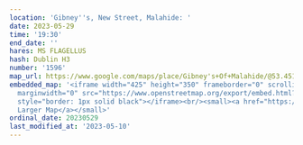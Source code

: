 ```yaml
---
location: 'Gibney''s, New Street, Malahide: '
date: 2023-05-29
time: '19:30'
end_date: ''
hares: MS FLAGELLUS
hash: Dublin H3
number: '1596'
map_url: https://www.google.com/maps/place/Gibney's+Of+Malahide/@53.451198,-6.1561514,17z/data=!3m1!4b1!4m6!3m5!1s0x48671a60edae051f:0x30fd702f6b4fb81c!8m2!3d53.451198!4d-6.1535711!16s%2Fg%2F1xgrmb_c
embedded_map: '<iframe width="425" height="350" frameborder="0" scrolling="no" marginheight="0"
  marginwidth="0" src="https://www.openstreetmap.org/export/embed.html?bbox=-6.157584786415101%2C53.44996650648998%2C-6.1509811878204355%2C53.45271061575827&amp;layer=mapnik"
  style="border: 1px solid black"></iframe><br/><small><a href="https://www.openstreetmap.org/#map=18/53.45134/-6.15428">View
  Larger Map</a></small>'
ordinal_date: 20230529
last_modified_at: '2023-05-10'
---
```


